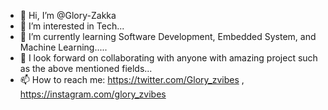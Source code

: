 - 👋 Hi, I’m @Glory-Zakka
- 👀 I’m interested in Tech...
- 🌱 I’m currently learning Software Development, Embedded System, and Machine Learning.....
- 💞️ I look forward on collaborating with anyone with amazing project such as the above mentioned fields...
- 📫 How to reach me: https://twitter.com/Glory_zvibes , https://instagram.com/glory_zvibes

<!---
Glory-Zakka/Glory-Zakka is a ✨ special ✨ repository because its `README.md` (this file) appears on your GitHub profile.
You can click the Preview link to take a look at your changes.
--->
